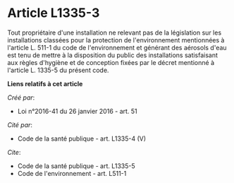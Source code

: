 # Article L1335-3

Tout propriétaire d'une installation ne relevant pas de la législation sur les installations classées pour la protection de
l'environnement mentionnées à l'article L. 511-1 du code de l'environnement et générant des aérosols d'eau est tenu de mettre
à la disposition du public des installations satisfaisant aux règles d'hygiène et de conception fixées par le décret
mentionné à l'article L. 1335-5 du présent code.

**Liens relatifs à cet article**

_Créé par_:

  - Loi n°2016-41 du 26 janvier 2016 - art. 51

_Cité par_:

  - Code de la santé publique - art. L1335-4 (V)

_Cite_:

  - Code de la santé publique - art. L1335-5
  - Code de l'environnement - art. L511-1

